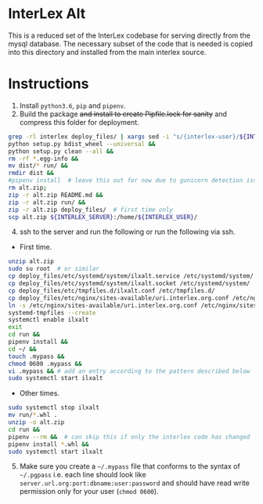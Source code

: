 # InterLex Alt
This is a reduced set of the InterLex codebase for serving directly
from the mysql database. The necessary subset of the code that is needed
is copied into this directory and installed from the main interlex source.

# Instructions
1. Install `python3.6`, `pip` and `pipenv`.
2. Build the package ~~and install to create Pipfile.lock for sanity~~
and compress this folder for deployment.
```bash
grep -rl interlex deploy_files/ | xargs sed -i "s/{interlex-user}/${INTERLEX_USER}/g" &&
python setup.py bdist_wheel --universal &&
python setup.py clean --all &&
rm -rf *.egg-info &&
mv dist/* run/ &&
rmdir dist &&
#pipenv install  # leave this out for now due to gunicorn detection issues
rm alt.zip;
zip -r alt.zip README.md &&
zip -r alt.zip run/ &&
zip -r alt.zip deploy_files/  # first time only
scp alt.zip ${INTERLEX_SERVER}:/home/${INTERLEX_USER}/
```
4. ssh to the server and run the following or run the following via ssh.
* First time.
```bash
unzip alt.zip
sudo su root  # or similar
cp deploy_files/etc/systemd/system/ilxalt.service /etc/systemd/system/
cp deploy_files/etc/systemd/system/ilxalt.socket /etc/systemd/system/
cp deploy_files/etc/tmpfiles.d/ilxalt.conf /etc/tmpfiles.d/
cp deploy_files/etc/nginx/sites-available/uri.interlex.org.conf /etc/nginx/sites-available/ # carful here
ln -s /etc/nginx/sites-available/uri.interlex.org.conf /etc/nginx/sites-enabled/uri.interlex.org.conf
systemd-tmpfiles --create
systemctl enable ilxalt
exit
cd run &&
pipenv install &&
cd ~/ &&
touch .mypass &&
chmod 0600 .mypass &&
vi .mypass && # add an entry according to the pattern described below
sudo systemctl start ilxalt
```
* Other times.
```bash
sudo systemctl stop ilxalt
mv run/*.whl .
unzip -o alt.zip
cd run &&
pipenv --rm &&  # can skip this if only the interlex code has changed
pipenv install *.whl &&
sudo systemctl start ilxalt
```
5. Make sure you create a `~/.mypass` file that conforms to the syntax of `~/.pgpass`
i.e. each line should look like `server.url.org:port:dbname:user:password` and should
have read write permission only for your user (`chmod 0600`).
